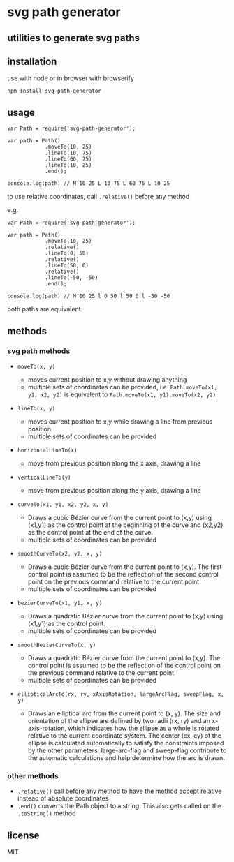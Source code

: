 
# svg path generator

## utilities to generate svg paths

## installation

use with node or in browser with browserify

```
npm install svg-path-generator
```

## usage

```
var Path = require('svg-path-generator');

var path = Path()
            .moveTo(10, 25)
            .lineTo(10, 75)
            .lineTo(60, 75)
            .lineTo(10, 25)
            .end();

console.log(path) // M 10 25 L 10 75 L 60 75 L 10 25

```

to use relative coordinates, call `.relative()` before any method

e.g.
```
var Path = require('svg-path-generator');

var path = Path()
            .moveTo(10, 25)
            .relative()
            .lineTo(0, 50)
            .relative()
            .lineTo(50, 0)
            .relative()
            .lineTo(-50, -50)
            .end();

console.log(path) // M 10 25 l 0 50 l 50 0 l -50 -50

```

both paths are equivalent.



## methods

### svg path methods

* `moveTo(x, y)`
    * moves current position to x,y without drawing anything
    * multiple sets of coordinates can be provided, i.e. `Path.moveTo(x1, y1, x2, y2)` is equivalent to `Path.moveTo(x1, y1).moveTo(x2, y2)`
* `lineTo(x, y)`
    * moves current position to x,y while drawing a line from previous position
    * multiple sets of coordinates can be provided
* `horizontalLineTo(x)`
    * move from previous position along the x axis, drawing a line
* `verticalLineTo(y)`
    * move from previous position along the y axis, drawing a line
* `curveTo(x1, y1, x2, y2, x, y)`
    * Draws a cubic Bézier curve from the current point to (x,y) using (x1,y1) as the control point at the beginning of the curve and (x2,y2) as the control point at the end of the curve.
    * multiple sets of coordinates can be provided

* `smoothCurveTo(x2, y2, x, y)`
    * Draws a cubic Bézier curve from the current point to (x,y). The first control point is assumed to be the reflection of the second control point on the previous command relative to the current point.
    * multiple sets of coordinates can be provided

* `bezierCurveTo(x1, y1, x, y)`
    * Draws a quadratic Bézier curve from the current point to (x,y) using (x1,y1) as the control point. 
    * multiple sets of coordinates can be provided

* `smoothBezierCurveTo(x, y)`
    * Draws a quadratic Bézier curve from the current point to (x,y). The control point is assumed to be the reflection of the control point on the previous command relative to the current point.
    * multiple sets of coordinates can be provided

* `ellipticalArcTo(rx, ry, xAxisRotation, largeArcFlag, sweepFlag, x, y)`
    * Draws an elliptical arc from the current point to (x, y). The size and orientation of the ellipse are defined by two radii (rx, ry) and an x-axis-rotation, which indicates how the ellipse as a whole is rotated relative to the current coordinate system. The center (cx, cy) of the ellipse is calculated automatically to satisfy the constraints imposed by the other parameters. large-arc-flag and sweep-flag contribute to the automatic calculations and help determine how the arc is drawn.


### other methods

* `.relative()` call before any method to have the method accept relative instead of absolute coordinates
* `.end()` converts the Path object to a string. This also gets called on the `.toString()` method


## license

MIT
